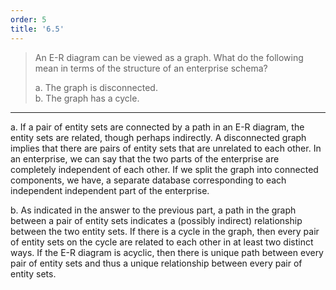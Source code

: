 ```yaml
---
order: 5
title: '6.5'
---
```

> An E-R diagram can be viewed as a graph. What do 
> the following mean in terms of the structure of an 
> enterprise schema?
> 
> a. The graph is disconnected. <br>
> b. The graph has a cycle. 

--------------------------------

a. If a pair of entity sets are connected by a path in an E-R
diagram, the entity sets are related, though perhaps indirectly.
A disconnected graph implies that there are pairs of entity sets
that are unrelated to each other. In an enterprise, we can say that 
the two parts of the enterprise are completely independent of each
other. If we split the graph into connected components, we have, a
separate database corresponding to each independent independent part
of the enterprise. 

b. As indicated in the answer to the previous part, a path
in the graph between a pair of entity sets indicates a (possibly
indirect) relationship between the two entity sets. If there is 
a cycle in the graph, then every pair of entity sets on the cycle
are related to each other in at least two distinct ways. If the E-R
diagram is acyclic, then there is unique path between every pair of entity 
sets and thus a unique relationship between every pair of entity sets. 